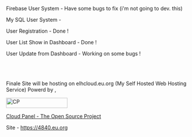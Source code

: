 Firebase User System - Have some bugs to fix (i'm not going to dev. this)



My SQL User System -

User Registration - Done !

User List Show in Dashboard - Done !

User Update from Dashboard - Working on some bugs !
<br><br>
<br>
<br>


Finale Site will be hosting on elhcloud.eu.org (My Self Hosted Web Hosting Service) Powerd by , 

<p><img src="https://www.cloudpanel.io/assets/images/logo.svg?2.0.0" alt="CP" width="168" height="28" /></p><p><a href="https://www.cloudpanel.io/" target="_blank">Cloud Panel - The Open Source Project</a></p>

Site - https://4840.eu.org
